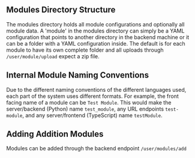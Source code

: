 ## Modules Directory Structure
The modules directory holds all module configurations and optionally all module data. A 'module' in the modules directory can simply be a YAML configuration that points to another directory in the backend machine or it can be a folder with a YAML configuration inside. The default is for each module to have its own complete folder and all uploads through `/user/module/upload` expect a zip file.

## Internal Module Naming Conventions
Due to the different naming conventions of the different languages used, each part of the system uses different formats. For example, the front facing name of a module can be `Test Module`. This would make the server/backend (Python) name `test_module`, any URL endpoints `test-module`, and any server/frontend (TypeScript) name `testModule`.

## Adding Addition Modules
Modules can be added through the backend endpoint `/user/modules/add`
